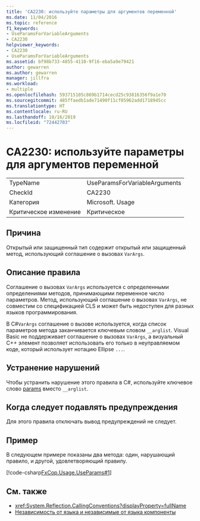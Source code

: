 ```yaml
---
title: 'CA2230: используйте параметры для аргументов переменной'
ms.date: 11/04/2016
ms.topic: reference
f1_keywords:
- UseParamsForVariableArguments
- CA2230
helpviewer_keywords:
- CA2230
- UseParamsForVariableArguments
ms.assetid: bf98b733-4855-4110-9f16-eba5a9e79421
author: gewarren
ms.author: gewarren
manager: jillfra
ms.workload:
- multiple
ms.openlocfilehash: 593715105c869b1714cecd25c93816356f9a1e70
ms.sourcegitcommit: 485ffaedb1ade71490f11cf05962add1718945cc
ms.translationtype: HT
ms.contentlocale: ru-RU
ms.lasthandoff: 10/16/2019
ms.locfileid: "72442703"
---
```

# <a name="ca2230-use-params-for-variable-arguments"></a>CA2230: используйте параметры для аргументов переменной

|||
|-|-|
|TypeName|UseParamsForVariableArguments|
|CheckId|CA2230|
|Категория|Microsoft. Usage|
|Критическое изменение|Критическое|

## <a name="cause"></a>Причина
Открытый или защищенный тип содержит открытый или защищенный метод, использующий соглашение о вызовах `VarArgs`.

## <a name="rule-description"></a>Описание правила
Соглашение о вызовах `VarArgs` используется с определенными определениями методов, принимающими переменное число параметров. Метод, использующий соглашение о вызовах `VarArgs`, не совместим со спецификацией CLS и может быть недоступен для разных языков программирования.

В C#`VarArgs` соглашение о вызове используется, когда список параметров метода заканчивается ключевым словом `__arglist`. Visual Basic не поддерживает соглашение о вызовах `VarArgs`, а визуальный C++ элемент позволяет использовать его только в неуправляемом коде, который использует нотацию Ellipse `...`.

## <a name="how-to-fix-violations"></a>Устранение нарушений
Чтобы устранить нарушение этого правила в C#, используйте ключевое слово [params](/dotnet/csharp/language-reference/keywords/params) вместо `__arglist`.

## <a name="when-to-suppress-warnings"></a>Когда следует подавлять предупреждения
Для этого правила отключать вывод предупреждений не следует.

## <a name="example"></a>Пример
В следующем примере показаны два метода: один, нарушающий правило, и другой, удовлетворяющий правилу.

[!code-csharp[FxCop.Usage.UseParams#1](../code-quality/codesnippet/CSharp/ca2230-use-params-for-variable-arguments_1.cs)]

## <a name="see-also"></a>См. также

- <xref:System.Reflection.CallingConventions?displayProperty=fullName>
- [Независимость от языка и независимые от языка компоненты](/dotnet/standard/language-independence-and-language-independent-components)
